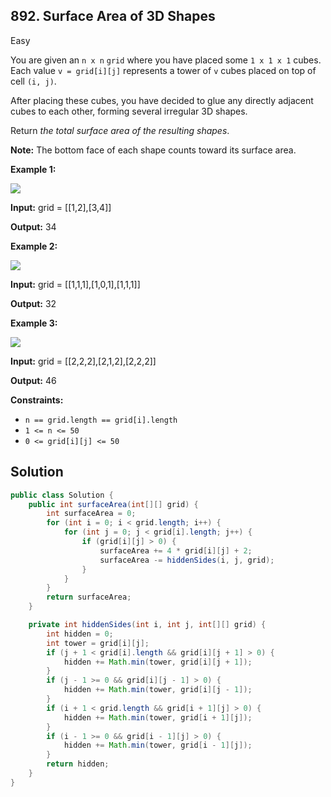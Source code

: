 ## 892\. Surface Area of 3D Shapes

Easy

You are given an `n x n` `grid` where you have placed some `1 x 1 x 1` cubes. Each value `v = grid[i][j]` represents a tower of `v` cubes placed on top of cell `(i, j)`.

After placing these cubes, you have decided to glue any directly adjacent cubes to each other, forming several irregular 3D shapes.

Return _the total surface area of the resulting shapes_.

**Note:** The bottom face of each shape counts toward its surface area.

**Example 1:**

![](https://assets.leetcode.com/uploads/2021/01/08/tmp-grid2.jpg)

**Input:** grid = [[1,2],[3,4]]

**Output:** 34

**Example 2:**

![](https://assets.leetcode.com/uploads/2021/01/08/tmp-grid4.jpg)

**Input:** grid = [[1,1,1],[1,0,1],[1,1,1]]

**Output:** 32

**Example 3:**

![](https://assets.leetcode.com/uploads/2021/01/08/tmp-grid5.jpg)

**Input:** grid = [[2,2,2],[2,1,2],[2,2,2]]

**Output:** 46

**Constraints:**

*   `n == grid.length == grid[i].length`
*   `1 <= n <= 50`
*   `0 <= grid[i][j] <= 50`

## Solution

```java
public class Solution {
    public int surfaceArea(int[][] grid) {
        int surfaceArea = 0;
        for (int i = 0; i < grid.length; i++) {
            for (int j = 0; j < grid[i].length; j++) {
                if (grid[i][j] > 0) {
                    surfaceArea += 4 * grid[i][j] + 2;
                    surfaceArea -= hiddenSides(i, j, grid);
                }
            }
        }
        return surfaceArea;
    }

    private int hiddenSides(int i, int j, int[][] grid) {
        int hidden = 0;
        int tower = grid[i][j];
        if (j + 1 < grid[i].length && grid[i][j + 1] > 0) {
            hidden += Math.min(tower, grid[i][j + 1]);
        }
        if (j - 1 >= 0 && grid[i][j - 1] > 0) {
            hidden += Math.min(tower, grid[i][j - 1]);
        }
        if (i + 1 < grid.length && grid[i + 1][j] > 0) {
            hidden += Math.min(tower, grid[i + 1][j]);
        }
        if (i - 1 >= 0 && grid[i - 1][j] > 0) {
            hidden += Math.min(tower, grid[i - 1][j]);
        }
        return hidden;
    }
}
```